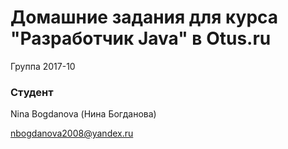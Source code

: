 ﻿# Домашние задания для курса "Разработчик Java" в Otus.ru

Группа 2017-10

### Студент
Nina Bogdanova (Нина Богданова)

nbogdanova2008@yandex.ru